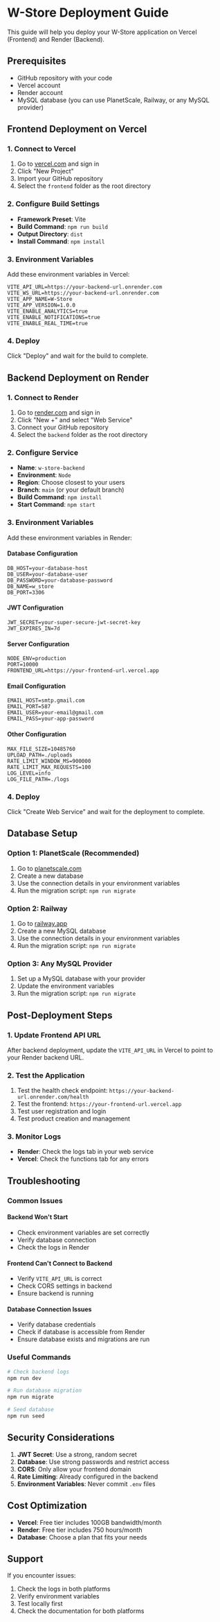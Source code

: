# W-Store Deployment Guide

This guide will help you deploy your W-Store application on Vercel (Frontend) and Render (Backend).

## Prerequisites

- GitHub repository with your code
- Vercel account
- Render account
- MySQL database (you can use PlanetScale, Railway, or any MySQL provider)

## Frontend Deployment on Vercel

### 1. Connect to Vercel
1. Go to [vercel.com](https://vercel.com) and sign in
2. Click "New Project"
3. Import your GitHub repository
4. Select the `frontend` folder as the root directory

### 2. Configure Build Settings
- **Framework Preset**: Vite
- **Build Command**: `npm run build`
- **Output Directory**: `dist`
- **Install Command**: `npm install`

### 3. Environment Variables
Add these environment variables in Vercel:
```
VITE_API_URL=https://your-backend-url.onrender.com
VITE_WS_URL=https://your-backend-url.onrender.com
VITE_APP_NAME=W-Store
VITE_APP_VERSION=1.0.0
VITE_ENABLE_ANALYTICS=true
VITE_ENABLE_NOTIFICATIONS=true
VITE_ENABLE_REAL_TIME=true
```

### 4. Deploy
Click "Deploy" and wait for the build to complete.

## Backend Deployment on Render

### 1. Connect to Render
1. Go to [render.com](https://render.com) and sign in
2. Click "New +" and select "Web Service"
3. Connect your GitHub repository
4. Select the `backend` folder as the root directory

### 2. Configure Service
- **Name**: `w-store-backend`
- **Environment**: `Node`
- **Region**: Choose closest to your users
- **Branch**: `main` (or your default branch)
- **Build Command**: `npm install`
- **Start Command**: `npm start`

### 3. Environment Variables
Add these environment variables in Render:

#### Database Configuration
```
DB_HOST=your-database-host
DB_USER=your-database-user
DB_PASSWORD=your-database-password
DB_NAME=w_store
DB_PORT=3306
```

#### JWT Configuration
```
JWT_SECRET=your-super-secure-jwt-secret-key
JWT_EXPIRES_IN=7d
```

#### Server Configuration
```
NODE_ENV=production
PORT=10000
FRONTEND_URL=https://your-frontend-url.vercel.app
```

#### Email Configuration
```
EMAIL_HOST=smtp.gmail.com
EMAIL_PORT=587
EMAIL_USER=your-email@gmail.com
EMAIL_PASS=your-app-password
```

#### Other Configuration
```
MAX_FILE_SIZE=10485760
UPLOAD_PATH=./uploads
RATE_LIMIT_WINDOW_MS=900000
RATE_LIMIT_MAX_REQUESTS=100
LOG_LEVEL=info
LOG_FILE_PATH=./logs
```

### 4. Deploy
Click "Create Web Service" and wait for the deployment to complete.

## Database Setup

### Option 1: PlanetScale (Recommended)
1. Go to [planetscale.com](https://planetscale.com)
2. Create a new database
3. Use the connection details in your environment variables
4. Run the migration script: `npm run migrate`

### Option 2: Railway
1. Go to [railway.app](https://railway.app)
2. Create a new MySQL database
3. Use the connection details in your environment variables
4. Run the migration script: `npm run migrate`

### Option 3: Any MySQL Provider
1. Set up a MySQL database with your provider
2. Update the environment variables
3. Run the migration script: `npm run migrate`

## Post-Deployment Steps

### 1. Update Frontend API URL
After backend deployment, update the `VITE_API_URL` in Vercel to point to your Render backend URL.

### 2. Test the Application
1. Test the health check endpoint: `https://your-backend-url.onrender.com/health`
2. Test the frontend: `https://your-frontend-url.vercel.app`
3. Test user registration and login
4. Test product creation and management

### 3. Monitor Logs
- **Render**: Check the logs tab in your web service
- **Vercel**: Check the functions tab for any errors

## Troubleshooting

### Common Issues

#### Backend Won't Start
- Check environment variables are set correctly
- Verify database connection
- Check the logs in Render

#### Frontend Can't Connect to Backend
- Verify `VITE_API_URL` is correct
- Check CORS settings in backend
- Ensure backend is running

#### Database Connection Issues
- Verify database credentials
- Check if database is accessible from Render
- Ensure database exists and migrations are run

### Useful Commands
```bash
# Check backend logs
npm run dev

# Run database migration
npm run migrate

# Seed database
npm run seed
```

## Security Considerations

1. **JWT Secret**: Use a strong, random secret
2. **Database**: Use strong passwords and restrict access
3. **CORS**: Only allow your frontend domain
4. **Rate Limiting**: Already configured in the backend
5. **Environment Variables**: Never commit `.env` files

## Cost Optimization

- **Vercel**: Free tier includes 100GB bandwidth/month
- **Render**: Free tier includes 750 hours/month
- **Database**: Choose a plan that fits your needs

## Support

If you encounter issues:
1. Check the logs in both platforms
2. Verify environment variables
3. Test locally first
4. Check the documentation for both platforms
